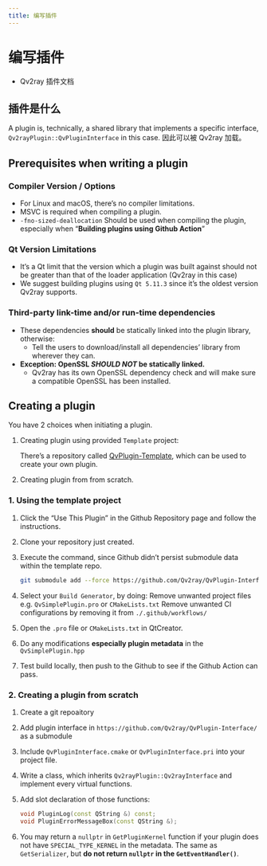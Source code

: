```yaml
---
title: 编写插件
---
```


# 编写插件

- Qv2ray 插件文档

## 插件是什么

A plugin is, technically, a shared library that implements a specific interface, `Qv2rayPlugin::QvPluginInterface` in this case. 因此可以被 Qv2ray 加载。

## Prerequisites when writing a plugin

### Compiler Version / Options

- For Linux and macOS, there’s no compiler limitations.
- MSVC is required when compiling a plugin.
- `-fno-sized-deallocation` Should be used when compiling the plugin, especially when “**Building plugins using Github Action**”

### Qt Version Limitations

- It’s a Qt limit that the version which a plugin was built against should not be greater than that of the loader application (Qv2ray in this case)
- We suggest building plugins using `Qt 5.11.3` since it’s the oldest version Qv2ray supports.

### Third-party link-time and/or run-time dependencies

- These dependencies **should** be statically linked into the plugin library, otherwise:
  - Tell the users to download/install all dependencies’ library from wherever they can.
- **Exception: OpenSSL _SHOULD NOT_ be statically linked.**
  - Qv2ray has its own OpenSSL dependency check and will make sure a compatible OpenSSL has been installed.

## Creating a plugin

You have 2 choices when initiating a plugin.

1. Creating plugin using provided `Template` project:

   There’s a repository called [QvPlugin-Template](https://github.com/Qv2ray/QvPlugin-Template), which can be used to create your own plugin.

2. Creating plugin from from scratch.

### 1. Using the template project

1. Click the “Use This Plugin” in the Github Repository page and follow the instructions.
2. Clone your repository just created.
3. Execute the command, since Github didn’t persist submodule data within the template repo.

   ```bash
   git submodule add --force https://github.com/Qv2ray/QvPlugin-Interface/ ./interface
   ```

4. Select your `Build Generator`, by doing: Remove unwanted project files e.g. `QvSimplePlugin.pro` or `CMakeLists.txt` Remove unwanted CI configurations by removing it from `./.github/workflows/`

5. Open the `.pro` file or `CMakeLists.txt` in QtCreator.
6. Do any modifications **especially plugin metadata** in the `QvSimplePlugin.hpp`
7. Test build locally, then push to the Github to see if the Github Action can pass.

### 2. Creating a plugin from scratch

1. Create a git repoaitory
2. Add plugin interface in `https://github.com/Qv2ray/QvPlugin-Interface/` as a submodule
3. Include `QvPluginInterface.cmake` or `QvPluginInterface.pri` into your project file.
4. Write a class, which inherits `Qv2rayPlugin::Qv2rayInterface` and implement every virtual functions.
5. Add slot declaration of those functions:

   ```cpp
   void PluginLog(const QString &) const;
   void PluginErrorMessageBox(const QString &);
   ```

6. You may return a `nullptr` in `GetPluginKernel` function if your plugin does not have `SPECIAL_TYPE_KERNEL` in the metadata. The same as `GetSerializer`, but **do not return `nullptr` in the `GetEventHandler()`**.
